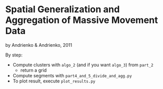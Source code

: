 # Spatial Generalization and Aggregation of Massive Movement Data
by Andrienko & Andrienko, 2011
 
By step:
 * Compute clusters with `algo_2` (and if you want `algo_3`) from `part_2`
     * return a grid
 * Compute segments with `part4_and_5_divide_and_agg.py`
 * To plot result, execute `plot_results.py`